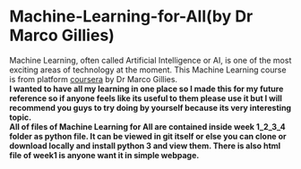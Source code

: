 # Machine-Learning-for-All(by Dr Marco Gillies)
Machine Learning, often called Artificial Intelligence or AI, is one of the most exciting areas of technology at the moment.
This Machine Learning course is from platform <a href="https://www.coursera.org/learn/uol-machine-learning-for-all">coursera</a> by Dr Marco Gillies.
<br>
**I wanted to have all my learning in one place so I made this for my future reference so if anyone feels like its useful to them please use it but I will recommend you guys to try doing by yourself because its very interesting topic.**
<br>
<b>All of files of Machine Learning for All are contained inside week 1_2_3_4 folder as python file. It can be viewed in git itself or else you can clone or download locally and install python 3 and view them. There is also html file of week1 is anyone want it in simple webpage.